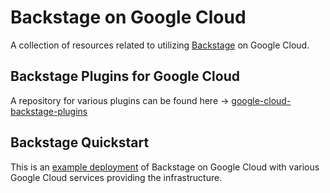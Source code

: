 # Backstage on Google Cloud

A collection of resources related to utilizing [Backstage](https://backstage.io) on Google Cloud.

## Backstage Plugins for Google Cloud

A repository for various plugins can be found here -> [google-cloud-backstage-plugins](https://github.com/GoogleCloudPlatform/google-cloud-backstage-plugins)


## Backstage Quickstart

This is an [example deployment](/backstage-quickstart/README.md) of Backstage on Google Cloud with various Google Cloud services providing the infrastructure.